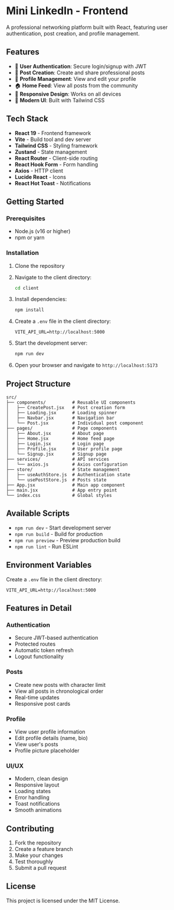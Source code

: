 # Mini LinkedIn - Frontend

A professional networking platform built with React, featuring user authentication, post creation, and profile management.

## Features

- 🔐 **User Authentication**: Secure login/signup with JWT
- 📝 **Post Creation**: Create and share professional posts
- 👤 **Profile Management**: View and edit your profile
- 🏠 **Home Feed**: View all posts from the community
- 📱 **Responsive Design**: Works on all devices
- 🎨 **Modern UI**: Built with Tailwind CSS

## Tech Stack

- **React 19** - Frontend framework
- **Vite** - Build tool and dev server
- **Tailwind CSS** - Styling framework
- **Zustand** - State management
- **React Router** - Client-side routing
- **React Hook Form** - Form handling
- **Axios** - HTTP client
- **Lucide React** - Icons
- **React Hot Toast** - Notifications

## Getting Started

### Prerequisites

- Node.js (v16 or higher)
- npm or yarn

### Installation

1. Clone the repository
2. Navigate to the client directory:
   ```bash
   cd client
   ```

3. Install dependencies:
   ```bash
   npm install
   ```

4. Create a `.env` file in the client directory:
   ```env
   VITE_API_URL=http://localhost:5000
   ```

5. Start the development server:
   ```bash
   npm run dev
   ```

6. Open your browser and navigate to `http://localhost:5173`

## Project Structure

```
src/
├── components/          # Reusable UI components
│   ├── CreatePost.jsx   # Post creation form
│   ├── Loading.jsx      # Loading spinner
│   ├── Navbar.jsx       # Navigation bar
│   └── Post.jsx         # Individual post component
├── pages/               # Page components
│   ├── About.jsx        # About page
│   ├── Home.jsx         # Home feed page
│   ├── Login.jsx        # Login page
│   ├── Profile.jsx      # User profile page
│   └── Signup.jsx       # Signup page
├── services/            # API services
│   └── axios.js         # Axios configuration
├── store/               # State management
│   ├── useAuthStore.js  # Authentication state
│   └── usePostStore.js  # Posts state
├── App.jsx              # Main app component
├── main.jsx             # App entry point
└── index.css            # Global styles
```

## Available Scripts

- `npm run dev` - Start development server
- `npm run build` - Build for production
- `npm run preview` - Preview production build
- `npm run lint` - Run ESLint

## Environment Variables

Create a `.env` file in the client directory:

```env
VITE_API_URL=http://localhost:5000
```

## Features in Detail

### Authentication
- Secure JWT-based authentication
- Protected routes
- Automatic token refresh
- Logout functionality

### Posts
- Create new posts with character limit
- View all posts in chronological order
- Real-time updates
- Responsive post cards

### Profile
- View user profile information
- Edit profile details (name, bio)
- View user's posts
- Profile picture placeholder

### UI/UX
- Modern, clean design
- Responsive layout
- Loading states
- Error handling
- Toast notifications
- Smooth animations

## Contributing

1. Fork the repository
2. Create a feature branch
3. Make your changes
4. Test thoroughly
5. Submit a pull request

## License

This project is licensed under the MIT License.
